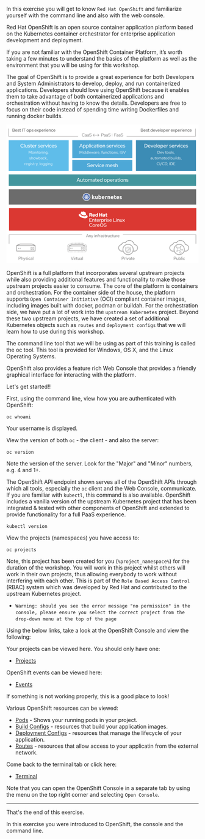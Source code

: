 In this exercise you will get to know ``Red Hat OpenShift`` and familiarize yourself with the command line and also with the web console. 

Red Hat OpenShift is an open source container application platform based on the Kubernetes container orchestrator for enterprise application development and deployment. 

If you are not familiar with the OpenShift Container Platform, it’s worth taking a few minutes to understand the basics of the platform as well as the environment that you will be using for this workshop.

The goal of OpenShift is to provide a great experience for both Developers and System Administrators to develop, deploy, and run containerized applications. Developers should love using OpenShift because it enables them to take advantage of both containerized applications and orchestration without having to know the details. Developers are free to focus on their code instead of spending time writing Dockerfiles and running docker builds.

![image](images/ocp4-arch-diagram.png)

OpenShift is a full platform that incorporates several upstream projects while also providing additional features and functionality to make those upstream projects easier to consume. The core of the platform is containers and orchestration. For the container side of the house, the platform supports ``Open Container Initiative`` (OCI) compliant container images, including images built with docker, podman or buildah.  For the orchestration side, we have put a lot of work into the ``upstream Kubernetes`` project. Beyond these two upstream projects, we have created a set of additional Kubernetes objects such as ``routes`` and ``deployment configs`` that we will learn how to use during this workshop.

The command line tool that we will be using as part of this training is called the oc tool. This tool is provided for Windows, OS X, and the Linux Operating Systems.

OpenShift also provides a feature rich Web Console that provides a friendly graphical interface for interacting with the platform.

Let's get started!! 

First, using the command line, view how you are authenticated with OpenShift:

```execute
oc whoami
```

Your username is displayed.  

View the version of both ``oc`` - the client - and also the server:

```execute
oc version
```

Note the version of the server. Look for the "Major" and "Minor" numbers, e.g. 4 and 1+.

The OpenShift API endpoint shown serves all of the OpenShift APIs through which all tools, especially the ``oc`` client and the Web Console, communicate. If you are familiar with ``kubectl``, this command is also available. OpenShift includes a vanilla version of the upstream Kubernetes project that has been integrated & tested with other components of OpenShift and extended to provide functionality for a full PaaS experience. 

```execute
kubectl version
```

View the projects (namespaces) you have access to:

```execute
oc projects
```

Note, this project has been created for you (``%project_namespace%``) for the duration of the workshop. You will work in this project whilst others will work in their own projects, thus allowing everybody to work without interfering with each other.  This is part of the ``Role Based Access Control`` (RBAC) system which was developed by Red Hat and contributed to the upstream Kubernetes project. 

  - ``Warning: should you see the error message "no permission" in the console, please ensure you select the correct project from the drop-down menu at the top of the page``  

Using the below links, take a look at the OpenShift Console and view the following:

Your projects can be viewed here.  You should only have one: 

* [Projects](%console_url%) 

<!--
The status of your project can be seen here:

* [Status](%console_url%/overview/ns/%project_namespace%)

Click on the ``Dashboard`` button to see your resource usage in your project. As you have just started the workshop you are using nothing, so it shows 0% utilization for CPU and Memory.  
-->

OpenShift events can be viewed here:

* [Events](%console_url%/k8s/ns/%project_namespace%/events)

If something is not working properly, this is a good place to look! 

Various OpenShift resources can be viewed:

* [Pods](%console_url%/k8s/ns/%project_namespace%/pods) - Shows your running pods in your project. 
* [Build Configs](%console_url%/k8s/ns/%project_namespace%/buildconfigs) - resources that build your application images.
* [Deployment Configs](%console_url%/k8s/ns/%project_namespace%/deploymentconfigs) - resources that manage the lifecycle of your application.
* [Routes](%console_url%/k8s/ns/%project_namespace%/routes) - resources that allow access to your applicatin from the external network.

<!--
* [Workloads](%console_url%/k8s/cluster/projects/%project_namespace%/workloads)
-->

<!--
You can view various technologies, including Source to Image, Templates and Operators here:

* [Developer Catalog](%console_url%/catalog/ns/%project_namespace%)
-->

<!--
Note, this is not availabe on RHPDS  or only for admin users... 
* [Operator management](%console_url%/operatormanagement/ns/%project_namespace%)
-->

Come back to the terminal tab or click here:

* [Terminal](%terminal_url%)

Note that you can open the OpenShift Console in a separate tab by using the menu on the top right corner and selecting ``Open Console``. 

---
That's the end of this exercise.

In this exercise you were introduced to OpenShift, the console and the command line. 
